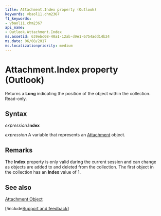 ```yaml
---
title: Attachment.Index property (Outlook)
keywords: vbaol11.chm2367
f1_keywords:
- vbaol11.chm2367
api_name:
- Outlook.Attachment.Index
ms.assetid: 639ebc08-40a1-12ab-d9e1-6754add14b24
ms.date: 06/08/2017
ms.localizationpriority: medium
---
```



# Attachment.Index property (Outlook)

Returns a **Long** indicating the position of the object within the collection. Read-only.


## Syntax

_expression_.**Index**

_expression_ A variable that represents an [Attachment](Outlook.Attachment.md) object.


## Remarks

The **Index** property is only valid during the current session and can change as objects are added to and deleted from the collection. The first object in the collection has an **Index** value of 1.


## See also


[Attachment Object](Outlook.Attachment.md)

[!include[Support and feedback](~/includes/feedback-boilerplate.md)]